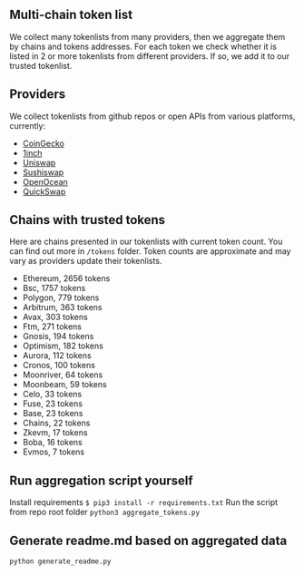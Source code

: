 
## Multi-chain token list 
We collect many tokenlists from many providers, then we aggregate them by chains and tokens addresses. 
For each token we check whether it is listed in 2 or more tokenlists from different providers. If so, 
we add it to our trusted tokenlist.

## Providers
We collect tokenlists from github repos or open APIs from various platforms, currently:
- [CoinGecko](https://www.coingecko.com/)
- [1inch](https://app.1inch.io/)
- [Uniswap](https://uniswap.org/)
- [Sushiswap](https://www.sushi.com/)
- [OpenOcean](https://openocean.finance/)
- [QuickSwap](https://quickswap.exchange/#/swap)

## Chains with trusted tokens
Here are chains presented in our tokenlists with current token count. You can find out more in `/tokens` folder.
Token counts are approximate and may vary as providers update their tokenlists.
- Ethereum, 2656 tokens
- Bsc, 1757 tokens
- Polygon, 779 tokens
- Arbitrum, 363 tokens
- Avax, 303 tokens
- Ftm, 271 tokens
- Gnosis, 194 tokens
- Optimism, 182 tokens
- Aurora, 112 tokens
- Cronos, 100 tokens
- Moonriver, 64 tokens
- Moonbeam, 59 tokens
- Celo, 33 tokens
- Fuse, 23 tokens
- Base, 23 tokens
- Chains, 22 tokens
- Zkevm, 17 tokens
- Boba, 16 tokens
- Evmos, 7 tokens

## Run aggregation script yourself
Install requirements
```$ pip3 install -r requirements.txt```
Run the script from repo root folder
```python3 aggregate_tokens.py```
## Generate readme.md based on aggregated data
```bash
python generate_readme.py
```
